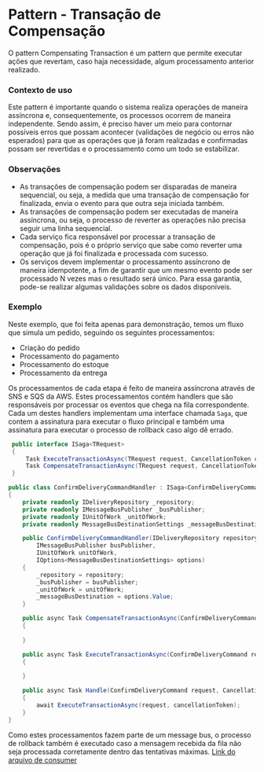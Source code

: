 # Pattern - Transação de Compensação
O pattern Compensating Transaction é um pattern que permite executar ações que revertam, caso haja necessidade, algum processamento anterior realizado.

### Contexto de uso
Este pattern é importante quando o sistema realiza operações de maneira assíncrona e, consequentemente, os processos ocorrem de maneira independente.
Sendo assim, é preciso haver um meio para contornar possíveis erros que possam acontecer (validações de negócio ou erros não esperados) para que as operações que já foram realizadas e confirmadas possam ser revertidas e o processamento como um todo se estabilizar.

### Observações
- As transações de compensação podem ser disparadas de maneira sequencial, ou seja, a medida que uma transação de compensação for finalizada, envia o evento para que outra seja iniciada também.
- As transações de compensação podem ser executadas de maneira assíncrona, ou seja, o processo de reverter as operações não precisa seguir uma linha sequencial.
- Cada serviço fica responsável por processar a transação de compensação, pois é o próprio serviço que sabe como reverter uma operação que já foi finalizada e processada com sucesso.
- Os serviços devem implementar o processamento assíncrono de maneira idempotente, a fim de garantir que um mesmo evento pode ser processado N vezes mas o resultado será único. Para essa garantia, pode-se realizar algumas validações sobre os dados disponíveis. 

### Exemplo
Neste exemplo, que foi feita apenas para demonstração, temos um fluxo que simula um pedido, seguindo os seguintes processamentos:
- Criação do pedido
- Processamento do pagamento
- Processamento do estoque
- Processamento da entrega

Os processamentos de cada etapa é feito de maneira assíncrona através de SNS e SQS da AWS.
Estes processamentos contém handlers que são responsáveis por processar os eventos que chega na fila correspondente. Cada um destes handlers implementam uma interface chamada `Saga`, que contem a assinatura para executar o fluxo principal e também uma assinatura para executar o processo de rollback caso algo dê errado.

```csharp
 public interface ISaga<TRequest>
 {
     Task ExecuteTransactionAsync(TRequest request, CancellationToken cancellationToken);
     Task CompensateTransactionAsync(TRequest request, CancellationToken cancellationToken);
 }
```

```csharp
public class ConfirmDeliveryCommandHandler : ISaga<ConfirmDeliveryCommand>, IRequestHandler<ConfirmDeliveryCommand>
{
    private readonly IDeliveryRepository _repository;
    private readonly IMessageBusPublisher _busPublisher;
    private readonly IUnitOfWork _unitOfWork;
    private readonly MessageBusDestinationSettings _messageBusDestination;

    public ConfirmDeliveryCommandHandler(IDeliveryRepository repository,
        IMessageBusPublisher busPublisher,
        IUnitOfWork unitOfWork,
        IOptions<MessageBusDestinationSettings> options)
    {
        _repository = repository;
        _busPublisher = busPublisher;
        _unitOfWork = unitOfWork;
        _messageBusDestination = options.Value;
    }

    public async Task CompensateTransactionAsync(ConfirmDeliveryCommand request, CancellationToken cancellationToken)
    {
       
    }

    public async Task ExecuteTransactionAsync(ConfirmDeliveryCommand request, CancellationToken cancellationToken)
    {
        
    }

    public async Task Handle(ConfirmDeliveryCommand request, CancellationToken cancellationToken)
    {
        await ExecuteTransactionAsync(request, cancellationToken);
    }
}
```

Como estes processamentos fazem parte de um message bus, o processo de rollback também é executado caso a mensagem recebida da fila não seja processada corretamente dentro das tentativas máximas.
[Link do arquivo de consumer](https://github.com/fabiomartineli/pattern-compensating-transaction/blob/master/CompensatingTransaction/MessageBus/Consumer/MessageBusConsumer.cs)
